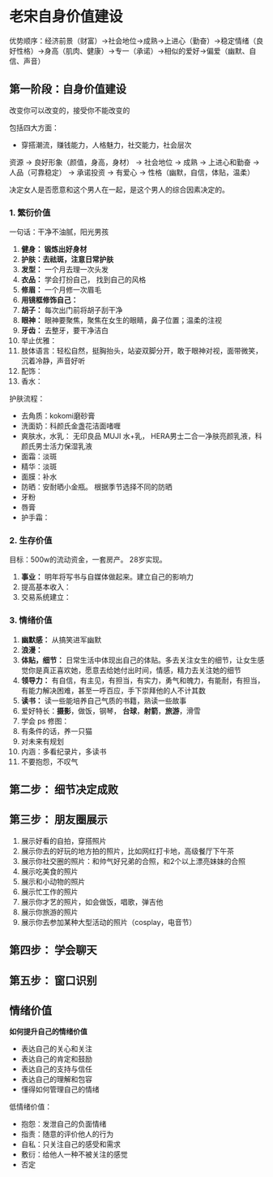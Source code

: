 # 老宋自身价值建设

优势顺序：经济前景（财富）→社会地位→成熟→上进心（勤奋）→稳定情绪（良好性格）→身高（肌肉、健康）→专一（承诺）→相似的爱好→偏爱（幽默、自信、声音）

## 第一阶段：自身价值建设

改变你可以改变的，接受你不能改变的

包括四大方面：

- 穿搭潮流，赚钱能力，人格魅力，社交能力，社会层次

资源 -> 良好形象（颜值，身高，身材） -> 社会地位 -> 成熟 -> 上进心和勤奋 -> 人品（可靠稳定） -> 承诺投资 -> 有爱心 -> 性格（幽默，自信，体贴，温柔）

决定女人是否愿意和这个男人在一起，是这个男人的综合因素决定的。

### 1. 繁衍价值

一句话：干净不油腻，阳光男孩

1. **健身： 锻炼出好身材**
2. **护肤：去祛斑，注意日常护肤**
3. **发型：** 一个月去理一次头发
4. **衣品：** 学会打扮自己， 找到自己的风格
5. **修眉：** 一个月修一次眉毛
6. **用镜框修饰自己：** 
7. **胡子：** 每次出门前将胡子刮干净
8. **眼神：** 眼神要聚焦，聚焦在女生的眼睛，鼻子位置；温柔的注视
9. **牙齿：** 去整牙，要干净洁白
10. 举止优雅：
11. 肢体语言：轻松自然，挺胸抬头，站姿双脚分开，敢于眼神对视，面带微笑，沉着冷静，声音好听
12. 配饰：
13. 香水：

护肤流程：

- 去角质：kokomi磨砂膏
- 洗面奶：科颜氏金盏花洁面啫喱
- 爽肤水，水乳： 无印良品 MUJI 水+乳， HERA男士二合一净肤亮颜乳液，科颜氏男士活力保湿乳液
- 面霜：淡斑
- 精华：淡斑
- 面膜：补水
- 防晒：安耐晒小金瓶。 根据季节选择不同的防晒
- 牙粉
- 唇膏
- 护手霜：

### 2. 生存价值

目标：500w的流动资金，一套房产。 28岁实现。

1. **事业：** 明年将写书与自媒体做起来。建立自己的影响力
2. 提高基本收入：
3. 交易系统建立：

### 3. 情绪价值

1. **幽默感：** 从搞笑进军幽默
2. **浪漫：**
3. **体贴，细节：** 日常生活中体现出自己的体贴。多去关注女生的细节，让女生感觉你是真正喜欢她，愿意去给她付出时间，情感，精力去关注她的细节
4. **领导力：** 有自信，有主见，有担当，有实力，勇气和魄力，有能耐，有担当，有能力解决困难，甚至一呼百应，手下崇拜他的人不计其数
5. **读书：** 读一些能培养自己气质的书籍，熟读一些故事
6. 爱好特长：**摄影**，做饭，钢琴， **台球**，**射箭**，**旅游**，滑雪
7. 学会 ps 修图：
8. 有条件的话，养一只猫
9. 对未来有规划
10. 内涵：多看纪录片，多读书
11. 不要抱怨，不叹气

## 第二步： 细节决定成败

## 第三步： 朋友圈展示

1. 展示好看的自拍，穿搭照片
2. 展示你去的好玩的地方拍的照片，比如网红打卡地，高级餐厅下午茶
3. 展示你社交圈的照片：和帅气好兄弟的合照，和2个以上漂亮妹妹的合照
4. 展示吃美食的照片
5. 展示和小动物的照片
6. 展示忙工作的照片
7. 展示你才艺的照片，如会做饭，唱歌，弹吉他
8. 展示你旅游的照片
9. 展示你去参加某种大型活动的照片（cosplay，电音节）

## 第四步： 学会聊天

## 第五步： 窗口识别

## 情绪价值

**如何提升自己的情绪价值**

- 表达自己的关心和关注
- 表达自己的肯定和鼓励
- 表达自己的支持与信任
- 表达自己的理解和包容
- 懂得如何管理自己的情绪

低情绪价值：

- 抱怨：发泄自己的负面情绪
- 指责：随意的评价他人的行为
- 自私：只关注自己的感受和需求
- 敷衍：给他人一种不被关注的感觉
- 否定